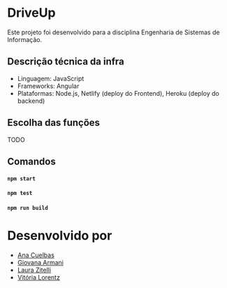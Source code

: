 # DriveUp

Este projeto foi desenvolvido para a disciplina Engenharia de Sistemas de Informação.

## Descrição técnica da infra

- Linguagem: JavaScript
- Frameworks: Angular
- Plataformas: Node.js, Netlify (deploy do Frontend), Heroku (deploy do backend)

## Escolha das funções

TODO

## Comandos

#### `npm start`

#### `npm test`

#### `npm run build`

# Desenvolvido por

- [Ana Cuelbas](https://github.com/anabcuelbas)
- [Giovana Armani](https://github.com/gi-armani)
- [Laura Zitelli](https://github.com/LauraZitelli)
- [Vitória Lorentz](https://github.com/vitoriaglorentz)
